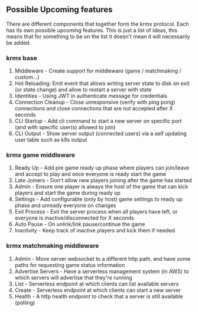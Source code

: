 ## Possible Upcoming features
There are different components that together form the krmx protocol. Each has its own possible upcoming features. This is just a list of ideas, this means that for something to be on the list it doesn't mean it will necessarily be added.

### krmx base
1. Middleware - Create support for middleware (game / matchmaking / custom...)
2. Hot Reloading: Emit event that allows writing server state to disk on exit (or state change) and allow to restart a server with state
3. Identities - Using JWT in authenticate message for credentials
4. Connection Cleanup - Close unresponsive (verify with ping pong) connections and close connections that are not accepted after X seconds
5. CLI Startup - Add cli command to start a new server on specific port (and with specific user(s) allowed to join)
6. CLI Output - Show server output (connected users) via a self updating user table such as k9s output

### krmx game middleware
1. Ready Up - Add pre game ready up phase where players can join/leave and accept to play and once everyone is ready start the game
2. Late Joiners - Don't allow new players joining after the game has started
3. Admin - Ensure one player is always the host of the game that can kick players and start the game during ready up
4. Settings - Add configurable (only by host) game settings to ready up phase and unready everyone on changes
5. Exit Process - Exit the server process when all players have left, or everyone is inactive/disconnected for X seconds
6. Auto Pause - On unlink/link pause/continue the game
7. Inactivity - Keep track of inactive players and kick them if needed

### krmx matchmaking middleware
1. Admin - Move server websocket to a different http path, and have some paths for requesting game status information
2. Advertise Servers - Have a serverless management system (in AWS) to which servers will advertise that they're running
3. List - Serverless endpoint at which clients can list available servers
4. Create - Serverless endpoint at which clients can start a new server
5. Health - A http health endpoint to check that a server is still available (polling)
